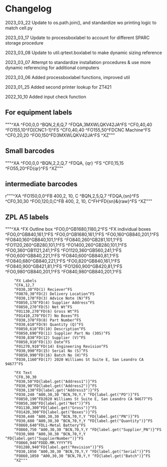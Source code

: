 # Changelog

2023_03_22
    Update to os.path.join(), and standardize wo printing logic to match cell.py

2023_03_17
    Update to processboxlabel to account for different SPARC storage procedure

2023_03_08
    Update to util.qrtext.boxlabel to make dynamic sizing reference

2023_03_07
    Attempt to standardize installation procedures & use more dynamic referencing for additional computers

2023_03_06
    Added processboxlabel functions, improved util

2023_01_25
    Added second printer lookup for ZT421

2022_10_10
    Added input check function

## For equipment labels

"""^XA
^FO0,0,0
^BQN,2,6,Q,7
^FDQA,3MXWLQKV42JA^FS
^CF0,40,40
^FO155,10^FD[CNC1-1]^FS
^CF0,40,40
^FO155,50^FDCNC Machine^FS
^CF0,20,20
^FO0,150^FD3MXWLQKV42JA^FS
^XZ"""

## Small barcodes

"""^XA
^FO0,0,0
^BQN,2,2,Q,7
^FDQA, {qr} ^FS
^CF0,15,15
^FO55,20^FD{qr}^FS
^XZ"""

## intermediate barcodes

r"""^XA
^FO150,0,0^FB 400,2, 10, C
^BQN,2,5,Q,7
^FDQA,{sn}^FS
^CF0,30,30
^FO0,120,0,C^FB 400, 2, 10, C^FH^FD{sn}\&{raw}^FS
^XZ"""

## ZPL A5 labels

"""^XA
        ^FX Outline box
        ^FO0,0^GB1680,1180,2^FS
        ^FX individual boxes
        ^FO0,0^GB840,161,1^FS
        ^FO0,0^GB1680,161,1^FS
        ^FO0,160^GB840,201,1^FS
        ^FO840,160^GB840,101,1^FS
        ^FO840,260^GB281,101,1^FS
        ^FO1120,260^GB280,101,1^FS
        ^FO1400,260^GB280,101,1^FS
        ^FO0,360^GB1121,241,1^FS
        ^FO1120,360^GB560,241,1^FS
        ^FO0,600^GB840,221,1^FS
        ^FO840,600^GB840,81,1^FS
        ^FO840,680^GB840,221,1^FS
        ^FO0,820^GB840,161,1^FS
        ^FO840,900^GB421,81,1^FS
        ^FO1260,900^GB420,81,1^FS
        ^FO0,980^GB840,201,1^FS
        ^FO840,980^GB840,201,1^FS

        ^FX Labels
        ^CFA,12,7
        ^FO30,30^FD(1) Reciever^FS
        ^FO870,30^FD(2) Delivery Location^FS
        ^FO30,170^FD(3) Advice Note (N)^FS
        ^FO850,170^FD(4) Supplier Address^FS
        ^FO850,270^FD(5) Net Wt^FS
        ^FO1130,270^FD(6) Gross Wt^FS
        ^FO1410,270^FD(7) No Boxes^FS
        ^FO30,370^FD(8) Part Number^FS
        ^FO30,610^FD(9) Quantity (Q)^FS
        ^FO850,610^FD(10) Description^FS
        ^FO850,690^FD(11) Supplier Part No (30S)^FS
        ^FO30,830^FD(12) Supplier (V)^FS
        ^FO850,910^FD(13) Date^FS
        ^FO1270,910^FD(14) Engineering Revision^FS
        ^FO30,990^FD(15) Serial No (S)^FS
        ^FO850,990^FD(16) Batch No (H)^FS
        ^FO30,1160^FD(17) 2020 Williams St Suite E, San Leandro CA 94677^FS

        ^FX Text
        ^CF0,30,30
        ^FO30,50^FD{label.get("Address1")}^FS
        ^FO30,90^FD{label.get("Address2")}^FS
        ^FO30,130^FD{label.get("Address3")}^FS
        ^FO30,240 ^A00,30,30 ^BCN,70,Y,Y ^FD{label.get("PO")}^FS
        ^FO850,190^FD2020 Williams St Suite E, San Leandro CA 94677^FS
        ^FO850,300^FD{label.get("Net")}^FS
        ^FO1130,300^FD{label.get("Gross")}^FS
        ^FO1420,300^FD{label.get("Boxes")}^FS
        ^FO30,440 ^A00,30,30 ^BCN,70,Y,Y ^FD{label.get("PN")}^FS
        ^FO30,680 ^A00,30,30 ^BCN,70,Y,Y ^FD{label.get("Quantity")}^FS
        ^FO860,640^FDLi-Metal Battery^FS
        ^FO860,750 ^A00,30,30 ^BCN,70,Y,Y ^FD{label.get("Supplier_PN")}^FS
        ^FO30,900 ^A00,30,30 ^BCN,70,Y,Y ^FD{label.get("SupplierNumber")}^FS
        ^FO860,940^FDDD.MM.YYYY^FS
        ^FO1280,940^FD{label.get("Revision")}^FS
        ^FO30,1050 ^A00,30,30 ^BCN,70,Y,Y ^FD{label.get("Serial")}^FS
        ^FO860,1050 ^A00,30,30 ^BCN,70,Y,Y ^FD{label.get("Batch")}^FS
        ^XZ"""
